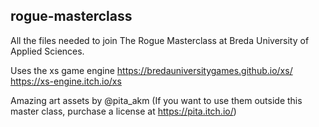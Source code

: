 ## rogue-masterclass

All the files needed to join The Rogue Masterclass at Breda University of Applied Sciences.

Uses the xs game engine https://bredauniversitygames.github.io/xs/ https://xs-engine.itch.io/xs

Amazing art assets by @pita_akm (If you want to use them outside this master class, purchase a license at https://pita.itch.io/)
